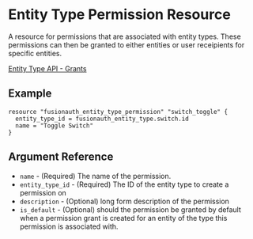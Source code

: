 # Entity Type Permission Resource

A resource for permissions that are associated with entity types.
These permissions can then be granted to either entities or user receipients for specific entities.

[Entity Type API - Grants](https://fusionauth.io/docs/v1/tech/apis/entity-management/entity-types/#create-an-entity-type-permission)

## Example

```hcl
resource "fusionauth_entity_type_permission" "switch_toggle" {
  entity_type_id = fusionauth_entity_type.switch.id
  name = "Toggle Switch"
}
```

## Argument Reference

* `name` - (Required) The name of the permission.
* `entity_type_id` - (Required) The ID of the entity type to create a permission on
* `description` - (Optional) long form description of the permission
* `is_default` - (Optional) should the permission be granted by default when a permission grant is created for an entity of the type this permission is associated with.
